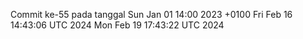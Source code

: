 Commit ke-55 pada tanggal Sun Jan 01 14:00 2023 +0100
Fri Feb 16 14:43:06 UTC 2024
Mon Feb 19 17:43:22 UTC 2024
